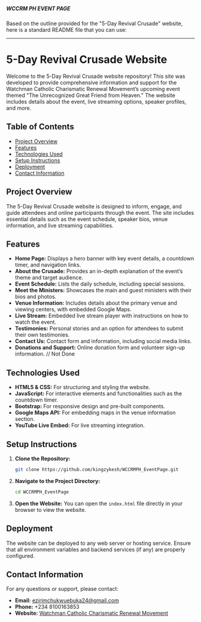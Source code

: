 ##### WCCRM PH EVENT PAGE

Based on the outline provided for the "5-Day Revival Crusade" website, here is a standard README file that you can use:

---

# 5-Day Revival Crusade Website

Welcome to the 5-Day Revival Crusade website repository! This site was developed to provide comprehensive information and support for the Watchman Catholic Charismatic Renewal Movement’s upcoming event themed "The Unrecognized Great Friend from Heaven." The website includes details about the event, live streaming options, speaker profiles, and more.

## Table of Contents

- [Project Overview](#project-overview)
- [Features](#features)
- [Technologies Used](#technologies-used)
- [Setup Instructions](#setup-instructions)
- [Deployment](#deployment)
- [Contact Information](#contact-information)

## Project Overview

The 5-Day Revival Crusade website is designed to inform, engage, and guide attendees and online participants through the event. The site includes essential details such as the event schedule, speaker bios, venue information, and live streaming capabilities.

## Features

- **Home Page:** Displays a hero banner with key event details, a countdown timer, and navigation links.
- **About the Crusade:** Provides an in-depth explanation of the event’s theme and target audience.
- **Event Schedule:** Lists the daily schedule, including special sessions.
- **Meet the Ministers:** Showcases the main and guest ministers with their bios and photos.
- **Venue Information:** Includes details about the primary venue and viewing centers, with embedded Google Maps.
- **Live Stream:** Embedded live stream player with instructions on how to watch the event.
- **Testimonies:** Personal stories and an option for attendees to submit their own testimonies.
- **Contact Us:** Contact form and information, including social media links.
- **Donations and Support:** Online donation form and volunteer sign-up information. // Not Done

## Technologies Used

- **HTML5 & CSS:** For structuring and styling the website.
- **JavaScript:** For interactive elements and functionalities such as the countdown timer.
- **Bootstrap:** For responsive design and pre-built components.
- **Google Maps API:** For embedding maps in the venue information section.
- **YouTube Live Embed:** For live streaming integration.


## Setup Instructions

1. **Clone the Repository:**
   ```bash
   git clone https://github.com/kingzykesh/WCCRMPH_EventPage.git
   ```
2. **Navigate to the Project Directory:**
   ```bash
   cd WCCRMPH_EventPage
   ```
3. **Open the Website:**
   You can open the `index.html` file directly in your browser to view the website.

## Deployment

The website can be deployed to any web server or hosting service. Ensure that all environment variables and backend services (if any) are properly configured.

## Contact Information

For any questions or support, please contact:

- **Email:** [ezirimchukwuebuka24@gmail.com](mailto:ezirimchukwuebuka24@gmail.com)
- **Phone:** +234 8100163853
- **Website:** [Watchman Catholic Charismatic Renewal Movement](https://www.watchmancrusade.org)
